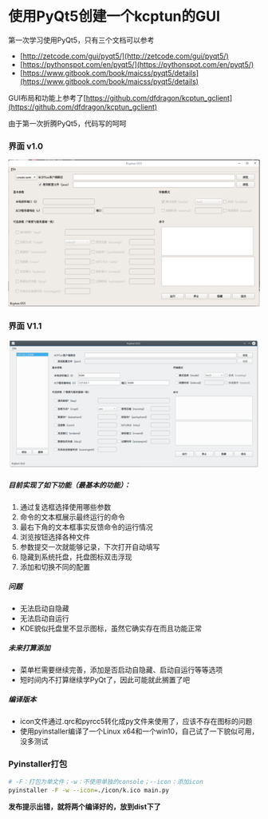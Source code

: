 # 使用PyQt5创建一个kcptun的GUI

第一次学习使用PyQt5，只有三个文档可以参考

 - [http://zetcode.com/gui/pyqt5/](http://zetcode.com/gui/pyqt5/)
 - [https://pythonspot.com/en/pyqt5/](https://pythonspot.com/en/pyqt5/)
 - [https://www.gitbook.com/book/maicss/pyqt5/details](https://www.gitbook.com/book/maicss/pyqt5/details)

GUI布局和功能上参考了[https://github.com/dfdragon/kcptun_gclient](https://github.com/dfdragon/kcptun_gclient)

由于第一次折腾PyQt5，代码写的呵呵

### 界面 v1.0
![](./img/20171219180354.png)

### 界面 V1.1
![](./img/20180125_192600.png)

##### 目前实现了如下功能（最基本的功能）：
1. 通过复选框选择使用哪些参数
2. 命令的文本框展示最终运行的命令
3. 最右下角的文本框事实反馈命令的运行情况
4. 浏览按钮选择各种文件
5. 参数提交一次就能够记录，下次打开自动填写
6. 隐藏到系统托盘，托盘图标双击浮现
7. 添加和切换不同的配置

##### 问题
- 无法启动自隐藏
- 无法启动自运行
- KDE貌似托盘里不显示图标，虽然它确实存在而且功能正常

##### 未来打算添加
- 菜单栏需要继续完善，添加是否启动自隐藏、启动自运行等等选项
- 短时间内不打算继续学PyQt了，因此可能就此搁置了吧

##### 编译版本
- icon文件通过.qrc和pyrcc5转化成py文件来使用了，应该不存在图标的问题
- 使用pyinstaller编译了一个Linux x64和一个win10，自己试了一下貌似可用，没多测试


### Pyinstaller打包
```bash
# -F：打包为单文件；-w：不使用单独的console；--icon：添加icon
pyinstaller -F -w --icon=./icon/k.ico main.py
```
**发布提示出错，就将两个编译好的，放到dist下了**